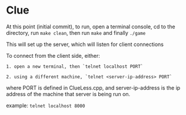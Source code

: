 # Clue

At this point (initial commit), to run, open a terminal console, cd to the directory, run `make clean`, then run `make` and finally `./game`  

This will set up the server, which will listen for client connections  

To connect from the client side, either:  

    1. open a new terminal, then `telnet localhost PORT`  

    2. using a different machine, `telnet <server-ip-address> PORT`  

where PORT is defined in ClueLess.cpp, and server-ip-address is the ip address of the machine that server is being run on.

example: `telnet localhost 8000`
